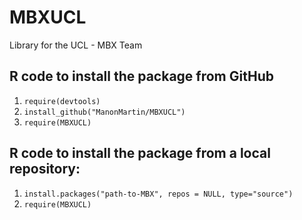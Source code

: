 # MBXUCL
Library for the UCL - MBX Team

## R code to install the package from GitHub
1. `require(devtools)`
2. `install_github("ManonMartin/MBXUCL")`
3. `require(MBXUCL)`

## R code to install the package from a local repository:
1. `install.packages("path-to-MBX", repos = NULL, type="source")`
2. `require(MBXUCL)`
